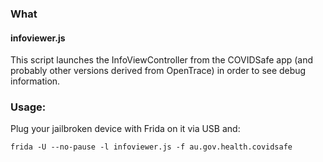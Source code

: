 ### What

#### infoviewer.js
This script launches the InfoViewController from the COVIDSafe app (and probably other versions derived from OpenTrace) in order to see debug information.


### Usage:
Plug your jailbroken device with Frida on it via USB and:

`frida -U --no-pause -l infoviewer.js -f au.gov.health.covidsafe`
